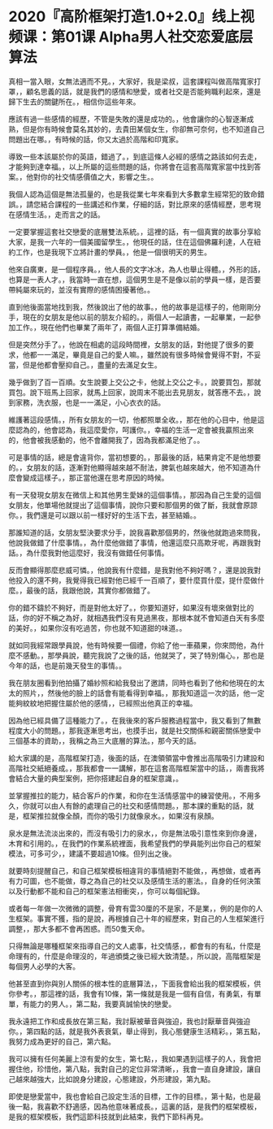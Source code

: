 # 2020『高阶框架打造1.0+2.0』线上视频课：第01课 Alpha男人社交恋爱底层算法

真相一當入眼，女無法適而不見。，大家好，我是梁叔，這套課程叫做高階寬家打罩，，顧名思義的話，就是我們的感情和戀愛，或者社交是否能夠職利起來，還是歸下生去的關鍵所在。，相信你這些年來。

應該有過一些感情的經歷，不管是失敗的還是成功的。，他會讓你的心智逐漸成熟，但是你有時候會莫名其妙的，去貴田某個女生，你卻無可奈何，也不知道自己問題出在哪。，有時候的話，你又太過於高階和印寬家。

導致一些本該屬於你的英語，錯過了。，到底這條人必經的感情之路該如何去走，才能夠到達幸福。，以上所屬的這些問題的話，你將會在這套高階寬家當中找到答案。，他對你的社交情感價值之大，影響之生。。

我個人認為這個是無法孤量的，也是我從業七年來看到大多數拿生經常犯的致命錯誤。，請您結合課程的一些講述和作業，仔細的話，對比原來的感情經歷，思考現在感情生活。，走而言之的話。

一定要掌握這套社交戀愛的底層雙法系統。，這裡的話，有一個真實的故事分享給大家，是我一六年的一個美國留學生。，他現任的話，住在這個佛羅利達，人在紐約工作，也是我現下立將計畫的學員。，他是一個很明天的男生。

他來自廣東，是一個程序員。，他人長的文字冰冰，為人也舉止得體。，外形的話，也算是一表人才。，我當時一直在想，這個男生是不是像以前的學員一樣，是否要帶純屬來玩的，並沒有實際的感情困擾著他。。

直到他後面當地找到我，然後說出了他的故事。，他的故事是這樣子的，他剛剛分手，現在的女朋友是他以前的朋友介紹的。，兩個人一起讀書，一起畢業，一起參加工作。，現在他們也畢業了兩年了，兩個人正打算準備結婚。

但是突然分手了。，他說在相處的這段時間裡，女朋友的話，對他提了很多的要求，他都一一滿足，畢竟是自己的愛人嘛。，雖然說有很多時候會覺得不對，不妥當，但是他都會壓抑自己。，盡量的去滿足女生。

幾乎做到了百一百順。女生說要上交公之卡，他就上交公之卡。，說要買包，那就買包。說下班馬上回家，就馬上回家，說周末不能出去見朋友，就答應不去。，說到家務，洗衣服，也是一一滿足，小心衣衣的話。

維護著這段感情。，所有女朋友的一切，他都照單全收。，那在他的心目中，他是這麼認為的，他會認為，我這麼愛你，呵護你。，幸福的生活一定會被我贏照出來的，他會被我感動的，他不會離開我了，因為我都滿足他了。。

可是事情的話，總是會違背你，當初想要的。，那最後的話，結果肯定不是他想要的。，女朋友的話，逐漸對他顯得越來越不耐法，脾氣也越來越大，他不知道為什麼會變成這樣子。，那正當他還在思考原因的時候。

有一天發現女朋友在微信上和其他男生愛妹的這個事情。，那因為自己生愛的這個女朋友，他單場他就提出了這個事情，說你只要和那個男的做了斷，我就會原諒你。，我們還是可以跟以前一樣好好的生活下去，甚至結婚。。

那誰知道的話，女朋友堅決要求分手，說我喜歡那個男的，然後他就跑過來問我，他說我做錯了什麼事情。，為什麼他做錯了事情，他還這麼只高欺牙呢，再跟我對話。，為什麼我對他這麼好，我沒有做錯任何事情。

反而會顯得那麼悲威可憐。，他說我有什麼錯，是我對他不夠好嗎？，還是說我對他投入的還不夠，我覺得我已經對他已經千一百順了，要什麼買什麼，提什麼做什麼。，最後的話，我跟他說，其實你都做錯了。

你的錯不鑄於不夠好，而是對他太好了。，你要知道好，如果沒有壞來做對比的話，你的好不稱之為好，就相遇我們沒有見過黑夜，那根本就不會知道白天有多麼的美好。，如果你沒有吃過苦，你也就不知道甜的味道。。

就如同我經常跟學員說，他有時候要一個禮，你給了他一車蘋果，你來問他，為什麼不感動。，那學員說，聽完我說了之後的話，他就哭了，哭了特別傷心。，那也是今年的話，也是前幾天發生的事情。。

我在朋友圈看到他拍攝了婚紗照和給我發出了邀請，同時也看到了他和他現在的太太的照片，，然後他的臉上的話會有能看得到幸福。，那我知道這一次的話，他一定能夠紋紋地把握住屬於他的感情，，已經照出他真正的幸福。

因為他已經具備了這種能力了。，在我後來的客戶服務過程當中，我又看到了無數程度大小的問題。，那我逐漸思考出，也摸手出，就是社交關係和親密關係戀愛中三個基本的資助，，我稱之為三大底層的算法。，那今天的話。

給大家講的是，高階框架打造，後面的話，在澳領領當中會推出高階吸引力建設和高階社交紙絕養成。，那我都會一一講解，那在這套高階框架當中的話，，兩書我將會結合大量的典型案例，把你搭建起自身的框架意識，。

並掌握推拉的能力，結合客戶的作業，和你在生活情感當中的練習使用。，不用多久，你就可以由人有餘的處理自己的社交和感情問題。，那本課的重點的話，就是，框架推拉就像全顏，而你的吸引力就像泉水。，如果沒有泉顏。

泉水是無法流淡出來的，而沒有吸引力的泉水，，你是無法吸引意性來到你身邊，木育和引用的。，在我們的作業系統裡面，我希望我們的學員能列出你自己的框架模法，可多可少，，建議不要超過10條。但列出之後。

就要時刻提醒自己，和自己框架模板相違背的事情絕對不能做，，再想做，或者再有力可圖，也不能做，尊之為自己的社交以及感情生活的憲法。，自身的任何決策以及行動都不能和自己的框架憲法相衝突，，你可以每個紀錄。

或者每一年做一次微微的調整，骨育有雲30厘的不是家，不是業，，例的是你的人生框架。事實不獲，指的是說，再根據自己十年的經歷來，對自己的人生框架進行調整，，那大多都不會再困惑。而50隻天命。

只得無論是哪種框架來指導自己的文人處事，社交情感，，都會有的有私，什麼是命理有的，什麼是命理沒的，年過頒獎之後已經大致清楚。，所以說，高階框架是每個男人必學的大客。

他甚至直到你與別人關係的根本性的底層算法，，下面我會給出我的框架模板，供你參考。，那這裡的話，我會有10條，第一條就是我是一個有自信，有勇氣，有單單，有能力的男人。，第二點，我要真誠愉快的戀愛。

我永遠把工作和成長放在第三點，我討厭被華音與強迫，我也討厭華音與強迫你。，第四點的話，就是我外表衰氣，舉止得到，我心態健康生活精彩。，第五點，我努力成為更好的自己，第六點。

我可以擁有任何美麗上涼有愛的女生，第七點，，我如果遇到這樣子的人，我會把握住他，珍惜他，第八點，我對自己的定位非常清晰，，我會一直自身建設，讓自己越來越強大，比如說身分建設，心態建設，外形建設，第九點。

即使是戀愛當中，我也會給自己設定生活的目標，工作的目標。，第十點，也是最後一點，我喜歡不舒適感，因為他意味著成長。，這裏的話，是我們的框架模板，是我的框架模板，我們這節科技就到此結束，我們下節科再見。

